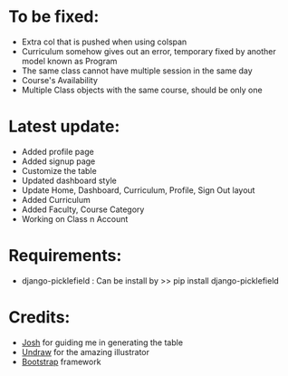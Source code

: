 # To be fixed:
- Extra col that is pushed when using colspan
- Curriculum somehow gives out an error, temporary fixed by another model known as Program
- The same class cannot have multiple session in the same day
- Course's Availability
- Multiple Class objects with the same course, should be only one

# Latest update:
- Added profile page
- Added signup page
- Customize the table
- Updated dashboard style
- Update Home, Dashboard, Curriculum, Profile, Sign Out layout
- Added Curriculum
- Added Faculty, Course Category
- Working on Class n Account

# Requirements:
- django-picklefield : Can be install by >> pip install django-picklefield


# Credits:
- [Josh]("https://avanier.vercel.app") for guiding me in generating the table
- [Undraw]("https://undraw.co/") for the amazing illustrator
- [Bootstrap]("https://getbootstrap.com/") framework
